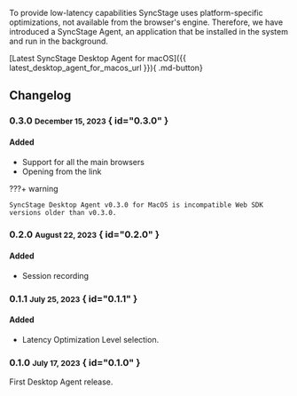 To provide low-latency capabilities SyncStage uses platform-specific optimizations, not available from the browser's engine. Therefore, we have introduced a SyncStage Agent, an application that be installed in the system and run in the background. 

[Latest SyncStage Desktop Agent for macOS]({{ latest_desktop_agent_for_macos_url }}){ .md-button}


## Changelog
### 0.3.0 <small>December 15, 2023</small> { id="0.3.0" }
#### Added

* Support for all the main browsers
* Opening from the link

???+ warning

    SyncStage Desktop Agent v0.3.0 for MacOS is incompatible Web SDK versions older than v0.3.0.


### 0.2.0 <small>August 22, 2023</small> { id="0.2.0" }
#### Added

* Session recording

### 0.1.1 <small>July 25, 2023</small> { id="0.1.1" }
#### Added

* Latency Optimization Level selection.

### 0.1.0 <small>July 17, 2023</small> { id="0.1.0" }
First Desktop Agent release.
